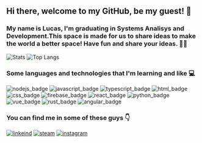 ## Hi there, welcome to my GitHub, be my guest! 🎉

### My name is Lucas, I'm graduating in Systems Analisys and Development.This space is made for us to share ideas to make the world a better space! Have fun and share your ideas. 🌈🌈

![Stats](https://github-readme-stats.vercel.app/api?username=LucasPinheiroCarvalho&count_private=true&show_icons=true&theme=dark&locale=en&line_height=20) ![Top Langs](https://github-readme-stats.vercel.app/api/top-langs/?username=LucasPinheiroCarvalho&layout=compact&count_private=true&theme=dark&locale=en)

### **Some languages and technologies that I'm learning and like 💻**

![nodejs_badge]
![javascript_badge]
![typescript_badge]
![html_badge]
![css_badge]
![firebase_badge]
![react_badge]
![python_badge]
![vue_badge]
![rust_badge]
![angular_badge]

### **You can find me in some of these guys** :point_down:

[![linkeind][linkedin_badge]](https://www.linkedin.com/in/lucas-pinheiro-913a49207/)
[![steam][steam_badge]](https://steamcommunity.com/id/lucaspraxedess/)
[![instagram][instagram_badge]](https://www.instagram.com/lucaspraxedess/)

[nodejs_badge]: https://img.shields.io/badge/node.js%20-%23323330.svg?&style=for-the-badge&logo=node.js
[javascript_badge]: https://img.shields.io/badge/javascript%20-%23323330.svg?&style=for-the-badge&logo=javascript&logoColor=%23F7DF1E
[typescript_badge]: https://img.shields.io/badge/typescript%20-%23323330.svg?&style=for-the-badge&logo=typescript&logoColor=%blue
[html_badge]: https://img.shields.io/badge/html%20-%23323330.svg?&style=for-the-badge&logo=html5
[css_badge]: https://img.shields.io/badge/css%20-%23323330.svg?&style=for-the-badge&logo=css3&logoColor=%white
[firebase_badge]: https://img.shields.io/badge/firebase%20-%23323330.svg?&style=for-the-badge&logo=firebase
[react_badge]: https://img.shields.io/badge/react%20-%23323330.svg?&style=for-the-badge&logo=react
[python_badge]: https://img.shields.io/badge/python%20-%23323330.svg?&style=for-the-badge&logo=python&logoColor=%white
[vue_badge]: https://img.shields.io/badge/vue%20-%23323330.svg?&style=for-the-badge&logo=vue.js
[rust_badge]: https://img.shields.io/badge/rust%20-%23323330.svg?&style=for-the-badge&logo=rust&logoColor=black
[angular_badge]: https://img.shields.io/badge/angular%20-%23323330.svg?&style=for-the-badge&logo=angular&logoColor=red
[linkedin_badge]: https://img.shields.io/static/v1?style=flat&logo=linkedin&label=linkedin&color=0077B5&message=lucas-pinheiro-913a49207
[steam_badge]: https://img.shields.io/static/v1?style=flat&logo=steam&label=steam&color=000000&message=lucaspraxedess
[instagram_badge]: https://img.shields.io/static/v1?style=flat&logo=instagram&label=instagram&color=E4405F&message=lucaspraxedess

<!--
**LucasPinheiroCarvalho/LucasPinheiroCarvalho** is a ✨ _special_ ✨ repository because its `README.md` (this file) appears on your GitHub profile.

Here are some ideas to get you started:

- 🔭 I’m currently working on ...
- 🌱 I’m currently learning ...
- 👯 I’m looking to collaborate on ...
- 🤔 I’m looking for help with ...
- 💬 Ask me about ...
- 📫 How to reach me: ...
- 😄 Pronouns: ...
- ⚡ Fun fact: ...
-->
